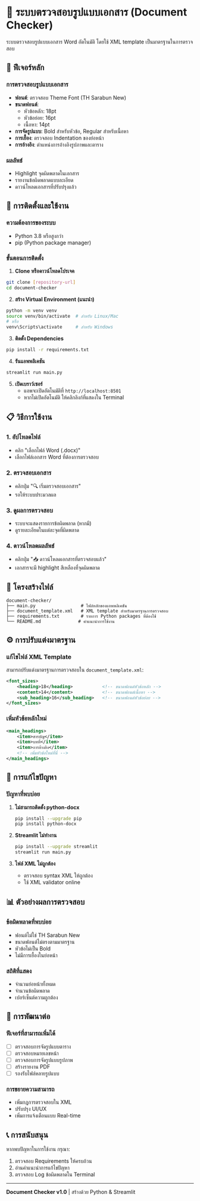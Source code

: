 # 📝 ระบบตรวจสอบรูปแบบเอกสาร (Document Checker)

ระบบตรวจสอบรูปแบบเอกสาร Word อัตโนมัติ โดยใช้ XML template เป็นมาตรฐานในการตรวจสอบ

## 🎯 ฟีเจอร์หลัก

### การตรวจสอบรูปแบบเอกสาร

- **ฟอนต์**: ตรวจสอบ Theme Font (TH Sarabun New)
- **ขนาดฟอนต์**:
  - หัวข้อหลัก: 18pt
  - หัวข้อย่อย: 16pt
  - เนื้อหา: 14pt
- **การจัดรูปแบบ**: Bold สำหรับหัวข้อ, Regular สำหรับเนื้อหา
- **การเยื้อง**: ตรวจสอบ Indentation ของย่อหน้า
- **การอ้างอิง**: ตำแหน่งการอ้างอิงรูปภาพและตาราง

### ผลลัพธ์

- Highlight จุดผิดพลาดในเอกสาร
- รายงานข้อผิดพลาดแบบละเอียด
- ดาวน์โหลดเอกสารที่ปรับปรุงแล้ว

## 🚀 การติดตั้งและใช้งาน

### ความต้องการของระบบ

- Python 3.8 หรือสูงกว่า
- pip (Python package manager)

### ขั้นตอนการติดตั้ง

1. **Clone หรือดาวน์โหลดโปรเจค**

```bash
git clone [repository-url]
cd document-checker
```

2. **สร้าง Virtual Environment (แนะนำ)**

```bash
python -m venv venv
source venv/bin/activate  # สำหรับ Linux/Mac
# หรือ
venv\Scripts\activate     # สำหรับ Windows
```

3. **ติดตั้ง Dependencies**

```bash
pip install -r requirements.txt
```

4. **รันแอพพลิเคชัน**

```bash
streamlit run main.py
```

5. **เปิดเบราว์เซอร์**
   - แอพจะเปิดอัตโนมัติที่ `http://localhost:8501`
   - หากไม่เปิดอัตโนมัติ ให้คลิกลิงก์ที่แสดงใน Terminal

## 📋 วิธีการใช้งาน

### 1. อัปโหลดไฟล์

- คลิก "เลือกไฟล์ Word (.docx)"
- เลือกไฟล์เอกสาร Word ที่ต้องการตรวจสอบ

### 2. ตรวจสอบเอกสาร

- คลิกปุ่ม "🔍 เริ่มตรวจสอบเอกสาร"
- รอให้ระบบประมวลผล

### 3. ดูผลการตรวจสอบ

- ระบบจะแสดงรายการข้อผิดพลาด (หากมี)
- ดูรายละเอียดในแต่ละจุดที่ผิดพลาด

### 4. ดาวน์โหลดผลลัพธ์

- คลิกปุ่ม "📥 ดาวน์โหลดเอกสารที่ตรวจสอบแล้ว"
- เอกสารจะมี highlight สีเหลืองที่จุดผิดพลาด

## 📁 โครงสร้างไฟล์

```
document-checker/
├── main.py                 # ไฟล์หลักของแอพพลิเคชัน
├── document_template.xml   # XML template สำหรับมาตรฐานการตรวจสอบ
├── requirements.txt        # รายการ Python packages ที่ต้องใช้
└── README.md              # คำแนะนำการใช้งาน
```

## ⚙️ การปรับแต่งมาตรฐาน

### แก้ไขไฟล์ XML Template

สามารถปรับแต่งมาตรฐานการตรวจสอบใน `document_template.xml`:

```xml
<font_sizes>
    <heading>18</heading>           <!-- ขนาดฟอนต์หัวข้อหลัก -->
    <content>14</content>           <!-- ขนาดฟอนต์เนื้อหา -->
    <sub_heading>16</sub_heading>   <!-- ขนาดฟอนต์หัวข้อย่อย -->
</font_sizes>
```

### เพิ่มหัวข้อหลักใหม่

```xml
<main_headings>
    <item>สารบัญ</item>
    <item>บทที่</item>
    <item>การอ้างอิง</item>
    <!-- เพิ่มหัวข้อใหม่ที่นี่ -->
</main_headings>
```

## 🔧 การแก้ไขปัญหา

### ปัญหาที่พบบ่อย

1. **ไม่สามารถติดตั้ง python-docx**

   ```bash
   pip install --upgrade pip
   pip install python-docx
   ```

2. **Streamlit ไม่ทำงาน**

   ```bash
   pip install --upgrade streamlit
   streamlit run main.py
   ```

3. **ไฟล์ XML ไม่ถูกต้อง**
   - ตรวจสอบ syntax XML ให้ถูกต้อง
   - ใช้ XML validator online

## 📊 ตัวอย่างผลการตรวจสอบ

### ข้อผิดพลาดที่พบบ่อย

- ฟอนต์ไม่ใช่ TH Sarabun New
- ขนาดฟอนต์ไม่ตรงตามมาตรฐาน
- หัวข้อไม่เป็น Bold
- ไม่มีการเยื้องในย่อหน้า

### สถิติที่แสดง

- จำนวนย่อหน้าทั้งหมด
- จำนวนข้อผิดพลาด
- เปอร์เซ็นต์ความถูกต้อง

## 🔄 การพัฒนาต่อ

### ฟีเจอร์ที่สามารถเพิ่มได้

- [ ] ตรวจสอบการจัดรูปแบบตาราง
- [ ] ตรวจสอบหมายเลขหน้า
- [ ] ตรวจสอบการจัดรูปแบบรูปภาพ
- [ ] สร้างรายงาน PDF
- [ ] รองรับไฟล์หลายรูปแบบ

### การขยายความสามารถ

- เพิ่มกฎการตรวจสอบใน XML
- ปรับปรุง UI/UX
- เพิ่มการแจ้งเตือนแบบ Real-time

## 📞 การสนับสนุน

หากพบปัญหาในการใช้งาน กรุณา:

1. ตรวจสอบ Requirements ให้ครบถ้วน
2. อ่านคำแนะนำการแก้ไขปัญหา
3. ตรวจสอบ Log ข้อผิดพลาดใน Terminal

---

**Document Checker v1.0** | สร้างด้วย Python & Streamlit
